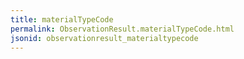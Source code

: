 ```yaml
---
title: materialTypeCode
permalink: ObservationResult.materialTypeCode.html
jsonid: observationresult_materialtypecode
---
```

